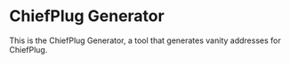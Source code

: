 # ChiefPlug Generator

This is the ChiefPlug Generator, a tool that generates vanity addresses for ChiefPlug.
